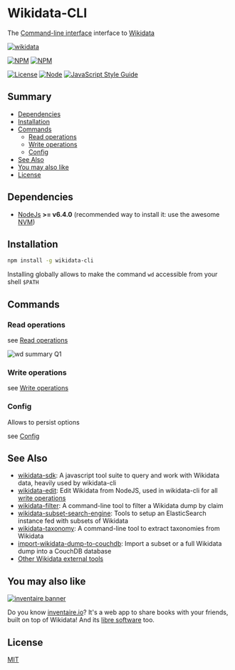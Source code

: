 # Wikidata-CLI
The [Command-line interface](https://en.wikipedia.org/wiki/Command-line_interface) interface to [Wikidata](https://wikidata.org)

[![wikidata](https://raw.githubusercontent.com/maxlath/wikidata-sdk/master/assets/wikidata.jpg)](https://wikidata.org)

[![NPM](https://nodei.co/npm/wikidata-cli.png?stars&downloads&downloadRank)](https://npmjs.com/package/wikidata-cli/) [![NPM](https://nodei.co/npm-dl/wikidata-cli.png?months=6&height=3)](https://npmjs.com/package/wikidata-cli/)

[![License](https://img.shields.io/badge/license-MIT-blue.svg)](https://opensource.org/licenses/MIT)
[![Node](https://img.shields.io/badge/node-%3E=%20v6.4.0-brightgreen.svg)](http://nodejs.org)
[![JavaScript Style Guide](https://img.shields.io/badge/code%20style-standard-brightgreen.svg)](http://standardjs.com/)

## Summary
<!-- START doctoc generated TOC please keep comment here to allow auto update -->
<!-- DON'T EDIT THIS SECTION, INSTEAD RE-RUN doctoc TO UPDATE -->


- [Dependencies](#dependencies)
- [Installation](#installation)
- [Commands](#commands)
  - [Read operations](#read-operations)
  - [Write operations](#write-operations)
  - [Config](#config)
- [See Also](#see-also)
- [You may also like](#you-may-also-like)
- [License](#license)

<!-- END doctoc generated TOC please keep comment here to allow auto update -->


## Dependencies
* [NodeJs](https://nodejs.org) **>= v6.4.0**
(recommended way to install it: use the awesome [NVM](https://github.com/creationix/nvm))

## Installation
```sh
npm install -g wikidata-cli
```
Installing globally allows to make the command `wd` accessible from your shell `$PATH`

## Commands

### Read operations
see [Read operations](docs/read_operations.md)

![wd summary Q1](https://cloud.githubusercontent.com/assets/1596934/24504647/5b17135c-1557-11e7-971e-b13648bdc604.gif)

### Write operations
see [Write operations](docs/write_operations.md)

### Config
Allows to persist options

see [Config](docs/config.md)

## See Also
* [wikidata-sdk](https://www.npmjs.com/package/wikidata-sdk): A javascript tool suite to query and work with Wikidata data, heavily used by wikidata-cli
* [wikidata-edit](https://www.npmjs.com/package/wikidata-edit): Edit Wikidata from NodeJS, used in wikidata-cli for all [write operations](docs/write-operations)
* [wikidata-filter](https://npmjs.com/package/wikidata-filter): A command-line tool to filter a Wikidata dump by claim
* [wikidata-subset-search-engine](https://github.com/inventaire/wikidata-subset-search-engine): Tools to setup an ElasticSearch instance fed with subsets of Wikidata
* [wikidata-taxonomy](https://github.com/nichtich/wikidata-taxonomy): A command-line tool to extract taxonomies from Wikidata
* [import-wikidata-dump-to-couchdb](https://github.com/maxlath/import-wikidata-dump-to-couchdb): Import a subset or a full Wikidata dump into a CouchDB database
* [Other Wikidata external tools](https://www.wikidata.org/wiki/Wikidata:Tools/External_tools)

## You may also like

[![inventaire banner](https://inventaire.io/public/images/inventaire-brittanystevens-13947832357-CC-BY-lighter-blue-4-banner-500px.png)](https://inventaire.io)

Do you know [inventaire.io](https://inventaire.io/)? It's a web app to share books with your friends, built on top of Wikidata! And its [libre software](http://github.com/inventaire/inventaire) too.

## License
[MIT](LICENSE.md)

